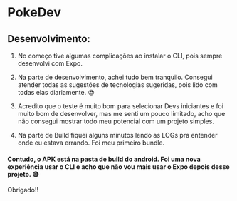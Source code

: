 # PokeDev

## Desenvolvimento:

1. No começo tive algumas complicações ao instalar o CLI, pois sempre desenvolvi com Expo. 

2. Na parte de desenvolvimento, achei tudo bem tranquilo. Consegui atender todas as sugestões de tecnologias sugeridas, pois lido com todas elas diariamente. 😍

3. Acredito que o teste é muito bom para selecionar Devs iniciantes e foi muito bom de desenvolver, mas me senti um pouco limitado, acho que não consegui 
mostrar todo meu potencial com um projeto simples.

4. Na parte de Build fiquei alguns minutos lendo as LOGs pra entender onde eu estava errando. Foi meu primeiro bundle. 



#### Contudo, o APK está na pasta de build do android. Foi uma nova experiência usar o CLI e acho que não vou mais usar o Expo depois desse projeto. 😅

Obrigado!!
